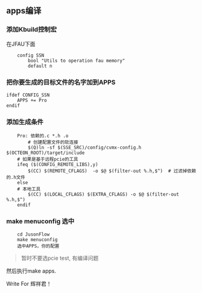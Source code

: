 ## apps编译
### 添加Kbuild控制宏
在JFAU下面
```
	config SSN
		bool "Utils to operation fau memory"
		default n
```

### 把你要生成的目标文件的名字加到APPS
```
ifdef CONFIG_SSN
	APPS += Pro
endif
```

### 添加生成条件
```
	Pro: 依赖的.c *.h .o
		# 创建配置文件的软连接
		$(Q)ln -sf $(SSE_SRC)/config/cvmx-config.h $(OCTEON_ROOT)/target/include
	# 如果是基于远程pcie的工具
	ifeq ($(CONFIG_REMOTE_LIBS),y)
		$(CC) $(REMOTE_CFLAGS)  -o $@ $(filter-out %.h,$^)	# 过滤掉依赖的.h文件
	else
	# 本地工具
		$(CC) $(LOCAL_CFLAGS) $(EXTRA_CFLAGS) -o $@ $(filter-out %.h,$^)
	endif
```

### make menuconfig 选中
```
	cd JusonFlow
	make menuconfig
	选中APPS，你的配置
```
> 暂时不要选pcie test, 有编译问题

然后执行make apps.

Write For 辉祥君！
